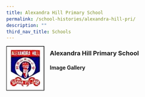 ```yaml
---
title: Alexandra Hill Primary School
permalink: /school-histories/alexandra-hill-pri/
description: ""
third_nav_title: Schools
---
```

<img src="/images/alexandrahillpri1.png" style="width:20%;margin-right:15px;" align = "left">

### **Alexandra Hill Primary School**

#### **Image Gallery**